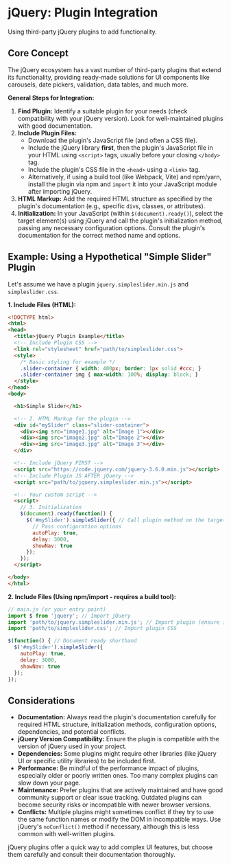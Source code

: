 # jQuery: Plugin Integration

Using third-party jQuery plugins to add functionality.

## Core Concept

The jQuery ecosystem has a vast number of third-party plugins that extend its functionality, providing ready-made solutions for UI components like carousels, date pickers, validation, data tables, and much more.

**General Steps for Integration:**

1.  **Find Plugin:** Identify a suitable plugin for your needs (check compatibility with your jQuery version). Look for well-maintained plugins with good documentation.
2.  **Include Plugin Files:**
    *   Download the plugin's JavaScript file (and often a CSS file).
    *   Include the jQuery library **first**, then the plugin's JavaScript file in your HTML using `<script>` tags, usually before your closing `</body>` tag.
    *   Include the plugin's CSS file in the `<head>` using a `<link>` tag.
    *   Alternatively, if using a build tool (like Webpack, Vite) and npm/yarn, install the plugin via npm and `import` it into your JavaScript module after importing jQuery.
3.  **HTML Markup:** Add the required HTML structure as specified by the plugin's documentation (e.g., specific `div`s, classes, or attributes).
4.  **Initialization:** In your JavaScript (within `$(document).ready()`), select the target element(s) using jQuery and call the plugin's initialization method, passing any necessary configuration options. Consult the plugin's documentation for the correct method name and options.

## Example: Using a Hypothetical "Simple Slider" Plugin

Let's assume we have a plugin `jquery.simpleslider.min.js` and `simpleslider.css`.

**1. Include Files (HTML):**

```html
<!DOCTYPE html>
<html>
<head>
  <title>jQuery Plugin Example</title>
  <!-- Include Plugin CSS -->
  <link rel="stylesheet" href="path/to/simpleslider.css">
  <style>
    /* Basic styling for example */
    .slider-container { width: 400px; border: 1px solid #ccc; }
    .slider-container img { max-width: 100%; display: block; }
  </style>
</head>
<body>

  <h1>Simple Slider</h1>

  <!-- 2. HTML Markup for the plugin -->
  <div id="mySlider" class="slider-container">
    <div><img src="image1.jpg" alt="Image 1"></div>
    <div><img src="image2.jpg" alt="Image 2"></div>
    <div><img src="image3.jpg" alt="Image 3"></div>
  </div>

  <!-- Include jQuery FIRST -->
  <script src="https://code.jquery.com/jquery-3.6.0.min.js"></script>
  <!-- Include Plugin JS AFTER jQuery -->
  <script src="path/to/jquery.simpleslider.min.js"></script>

  <!-- Your custom script -->
  <script>
    // 3. Initialization
    $(document).ready(function() {
      $('#mySlider').simpleSlider({ // Call plugin method on the target element
        // Pass configuration options
        autoPlay: true,
        delay: 3000,
        showNav: true
      });
    });
  </script>

</body>
</html>
```

**2. Include Files (Using npm/import - requires a build tool):**

```javascript
// main.js (or your entry point)
import $ from 'jquery'; // Import jQuery
import 'path/to/jquery.simpleslider.min.js'; // Import plugin (ensure it attaches itself to jQuery's prototype)
import 'path/to/simpleslider.css'; // Import plugin CSS

$(function() { // Document ready shorthand
  $('#mySlider').simpleSlider({
    autoPlay: true,
    delay: 3000,
    showNav: true
  });
});
```

## Considerations

*   **Documentation:** Always read the plugin's documentation carefully for required HTML structure, initialization methods, configuration options, dependencies, and potential conflicts.
*   **jQuery Version Compatibility:** Ensure the plugin is compatible with the version of jQuery used in your project.
*   **Dependencies:** Some plugins might require other libraries (like jQuery UI or specific utility libraries) to be included first.
*   **Performance:** Be mindful of the performance impact of plugins, especially older or poorly written ones. Too many complex plugins can slow down your page.
*   **Maintenance:** Prefer plugins that are actively maintained and have good community support or clear issue tracking. Outdated plugins can become security risks or incompatible with newer browser versions.
*   **Conflicts:** Multiple plugins might sometimes conflict if they try to use the same function names or modify the DOM in incompatible ways. Use jQuery's `noConflict()` method if necessary, although this is less common with well-written plugins.

jQuery plugins offer a quick way to add complex UI features, but choose them carefully and consult their documentation thoroughly.